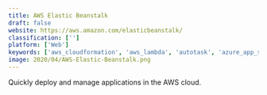 ```yaml
---
title: AWS Elastic Beanstalk
draft: false 
website: https://aws.amazon.com/elasticbeanstalk/
classification: ['']
platform: ['Web']
keywords: ['aws_cloudformation', 'aws_lambda', 'autotask', 'azure_app_service', 'azure_functions', 'google_app_engine', 'heroku', 'ibm_cloud_foundry', 'manageengine_desktop_central', 'onapp', 'openshift', 'oracle_java_cloud_service', 'plesk', 'truesight_server_automation', 'vmware_vcenter', 'vinzant_global_ecs', 'zoho_creator']
image: 2020/04/AWS-Elastic-Beanstalk.png
---
```

Quickly deploy and manage applications in the AWS cloud.